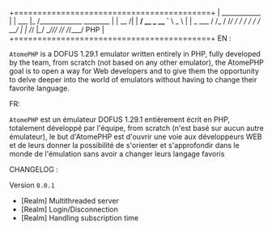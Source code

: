  +==========================================+
 |   ____________                           |
 |   ___    |_  /_____________ ________     |
 |   __  /| |  __/  __ \_  __ `__ \  _ \    |
 |   _  ___ / /_ / /_/ /  / / / / /  __/    |
 |   /_/  |_\__/ \____//_/ /_/ /_/\___/ PHP |
 +==========================================+
EN :

`AtomePHP` is a DOFUS 1.29.1 emulator written entirely in PHP, fully developed by the team, from scratch (not based on any other emulator), the AtomePHP goal is to open a way for Web developers and to give them the opportunity to delve deeper into the world of emulators without having to change their favorite language.

FR:

`AtomePHP` est un émulateur DOFUS 1.29.1 entièrement écrit en PHP, totalement développé par l'équipe, from scratch (n'est basé sur aucun autre émulateur), le but d'AtomePHP est d'ouvrir une voie aux développeurs WEB et de leurs donner la possibilité de s'orienter et s'approfondir dans le monde de l'émulation sans avoir a changer leurs langage favoris

CHANGELOG :

Version `0.0.1`

- [Realm] Multithreaded server
- [Realm] Login/Disconnection
- [Realm] Handling subscription time
